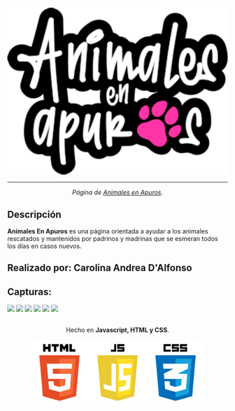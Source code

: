 <p align="center">
  <img src="https://raw.githubusercontent.com/carolinadalfonso/AnimalesEnApuros/main/images/logo.png" width="600px">
</p>

*** 
<p align="center">
<i>Página de <a href="https://animalesenapuros.com.ar/">Animales en Apuros</a>.</i>  
</p>  

## Descripción  
**Animales En Apuros** es una página orientada a ayudar a los animales rescatados y mantenidos por padrinos y madrinas que se esmeran todos los días en casos nuevos.

## Realizado por: Carolina Andrea D'Alfonso</br>

## Capturas:

<img src="https://raw.githubusercontent.com/carolinadalfonso/AnimalesEnApuros/main/images/quienes-somos.png" width="300px" /> <img src="https://raw.githubusercontent.com/carolinadalfonso/AnimalesEnApuros/main/images/noticias.png" width="200px" /> <img src="https://raw.githubusercontent.com/carolinadalfonso/AnimalesEnApuros/main/images/adopciones.png" width="300px" /> <img src="https://raw.githubusercontent.com/carolinadalfonso/AnimalesEnApuros/main/images/donativos.png" width="300px" /> <img src="https://raw.githubusercontent.com/carolinadalfonso/AnimalesEnApuros/main/images/casos_especiales.png" width="300px" /> <img src="https://raw.githubusercontent.com/carolinadalfonso/AnimalesEnApuros/main/images/contacto.png" width="300px" />

## 
<p align="center">
  Hecho en <b>Javascript, HTML y CSS</b>.
</p>
<p align="center">
  <img src="https://raw.githubusercontent.com/carolinadalfonso/AnimalesEnApuros/main/images/html-javascript-css.png" height="150px"/>
</p>
